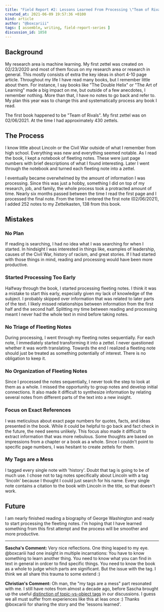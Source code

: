 ```yaml
---
title: "Field Report #2: Lessons Learned From Processing \"Team of Rivals\""
created_at: 2021-06-09 19:57:36 +0100
kind: article
author: "@boxcariii"
tags: [ assemble, writing, field-report-series ]
discussion_id: 1858
---
```

## Background
My research area is machine learning. My first zettel was created on 02/23/2020 and most of them focus on my research area or research in general. This mostly consists of extra the key ideas in short 4-10 page article. Throughout my life I have read many books, but I remember little about them. For instance, I say books like "The Double Helix" or "The Art of Learning" made a big impact on me, but outside of a few anecdotes, I remember nothing. More than that, I have no notes to go back and refer to.  My plan this year was to change this and systematically process any book I read.

The first book happened to be "Team of Rivals". My first zettel was on 02/06/2021. At the time I had approximately 430 zettels.

## The Process
I know little about Lincoln or the Civil War outside of what I remember from high school. Everything was new and everything seemed notable. As I read the book, I kept a notebook of fleeting notes. These were just page numbers with brief descriptions of what I found interesting. Later I went through the notebook and turned each fleeting note into a zettel.

I eventually became overwhelmed by the amount of information I was processing. Since this was just a hobby, something I did on top of my research, job, and family, the whole process took a protracted amount of time. Nearly six months passed between the time I read the first page and I processed the final note. From the time I entered the first note (02/06/2021), I added 252 notes to my Zettelkasten, 138 from this book.

## Mistakes
### No Plan
If reading is searching, I had no idea what I was searching for when I started. In hindsight I was interested in things like, examples of leadership, causes of the Civil War, history of racism, and great stories. If I had started with those things in mind, reading and processing would have been more productive.

### Started Processing Too Early
Halfway through the book, I started processing fleeting notes. I think it was a mistake to start this early, especially given my lack of knowledge of the subject. I probably skipped over information that was related to later parts of the text. I likely missed relationships between information from the first half and the second half. Splitting my time between reading and processing meant I never had the whole text in mind before taking notes.

### No Triage of Fleeting Notes
During processing, I went through my fleeting notes sequentially. For each note, I immediately started transforming it into a zettel. I never questioned whether it was worth translating. Towards the end I realized a fleeting note should just be treated as something potentially of interest. There is no obligation to keep it.

### No Organization of Fleeting Notes
Since I processed the notes sequentially, I never took the step to look at them as a whole. I missed the opportunity to group notes and develop initial connections. It also made it difficult to synthesize information by relating several notes from different parts of the text into a new insight.

### Focus on Exact References
I was meticulous about exact page numbers for quotes, facts, and ideas presented in the book. While it could be helpful to go back and fact check in the future, the need seems unlikely. This focus also made it difficult to extract information that was more nebulous. Some thoughts are based on impressions from a chapter or a book as a whole. Since I couldn't point to specific page numbers, I was hesitant to create zettels for them.

### My Tags are a Mess
I tagged every single note with 'history'. Doubt that tag is going to be of much use. I chose not to tag notes specifically about Lincoln with a tag 'lincoln' because I thought I could just search for his name. Every single note contains a citation to the book with Lincoln in the title, so that doesn't work.

## Future
I am nearly finished reading a biography of George Washington and ready to start processing the fleeting notes. I'm hoping that I have learned something from this first attempt and the process will be smoother and more productive.

----

**Sascha's Comment:** Very nice reflections. One thing leaped to my eye. @boxcariii had one insight in multiple incarnations: You have to know something to learn another thing. You need to know what you can find in text in general in ordcer to find specific things. You need to know the book as a whole to judge which parts are significant. But the issue with the tag. I think we all share this trauma to some extend :)

**Christian's Comment:** Oh man, the "my tags are a mess" part resonated with me. I still have notes from almost a decade ago, before Sascha brought up the useful [distinction of topic-vs-object tags](https://zettelkasten.de/posts/object-tags-vs-topic-tags/) in our discussions. I guess we all must suffer from experiences like this at leas once :)  Thanks @boxcariii for sharing the story and the 'lessons learned'.
